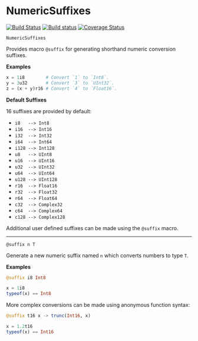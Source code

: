 <!-- Generated by Docile.jl -->

# NumericSuffixes

[![Build Status](https://travis-ci.org/MichaelHatherly/NumericSuffixes.jl.svg?branch=master)](https://travis-ci.org/MichaelHatherly/NumericSuffixes.jl) [![Build status](https://ci.appveyor.com/api/projects/status/o0e0nau6yonqoi4d?svg=true)](https://ci.appveyor.com/project/MichaelHatherly/numericsuffixes-jl) [![Coverage Status](http://codecov.io/github/MichaelHatherly/NumericSuffixes.jl/coverage.svg?branch=master)](http://codecov.io/github/MichaelHatherly/NumericSuffixes.jl?branch=master)

<a name="Main.NumericSuffixes"></a>

```
NumericSuffixes
```

Provides macro `@suffix` for generating shorthand numeric conversion suffixes.

**Examples**

```julia
x = 1i8        # Convert `1` to `Int8`.
y = 3u32       # Convert `3` to `UInt32`.
z = (x + y)r16 # Convert `4` to `Float16`.
```

**Default Suffixes**

16 suffixes are provided by default:

  * `i8   --> Int8`
  * `i16  --> Int16`
  * `i32  --> Int32`
  * `i64  --> Int64`
  * `i128 --> Int128`
  * `u8   --> UInt8`
  * `u16  --> UInt16`
  * `u32  --> UInt32`
  * `u64  --> UInt64`
  * `u128 --> UInt128`
  * `r16  --> Float16`
  * `r32  --> Float32`
  * `r64  --> Float64`
  * `c32  --> Complex32`
  * `c64  --> Complex64`
  * `c128 --> Complex128`

Additional user defined suffixes can be made using the `@suffix` macro.

<hr/>

<a name="NumericSuffixes.@suffix"></a>

```
@suffix n T
```

Generate a new numeric suffix named `n` which converts numbers to type `T`.

**Examples**

```julia
@suffix i8 Int8

x = 1i8
typeof(x) == Int8
```

More complex conversions can be made using anonymous function syntax:

```julia
@suffix t16 x -> trunc(Int16, x)

x = 1.2t16
typeof(x) == Int16
```
